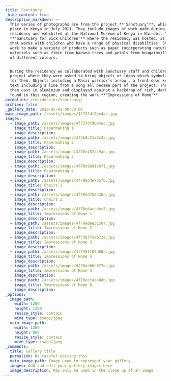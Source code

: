 ```yaml
---
title: Sanctuary
_hide_content: true
description_markdown: >-
  This series of photographs are from the project **'Sanctuary'**, which took
  place in Kenya in July 2011. They include images of work made during the
  residency and exhibited at the National Museum of Kenya in Nairobi. The
  **'Sanctuary for Sick Children'** where the residency was hosted, is a charity
  that works with children who have a range of physical disabilties. Staff also
  work to make a variety of products such as paper incorporating natural
  materials such as fibre from banana trees and petals from bougainvillea petals
  of different colours.


  During the residency we collaborated with Sanctuary staff and children on a
  project where they were asked to bring objects or ideas which symbolise home
  for them. Objects including a Masai warrior's arrow , a front door key and
  text including a line from a song all became part of the project. These were
  then cast in aluminium and displayed against a backdrop of rich, dark soil
  found in this region, creating the work **'Impressions of Home'**.
permalink: /residencies/sanctuary/
archive: false
_gallery_date: 2016-05-01 00:00:00
main_image_path: /assets/images/4f737df9be4ac.jpg
images:
  - image_path: /assets/images/4f737df9be4ac.jpg
    image_title: Papermaking 1
    image_description:
  - image_path: /assets/images/4f2b0c21a7c2c.jpg
    image_title: Papermaking 2
    image_description:
  - image_path: /assets/images/4f70e452ac9ae.jpg
    image_title: Papermaking 3
    image_description:
  - image_path: /assets/images/4f70e9a91e671.jpg
    image_title: Papermaking 4
    image_description:
  - image_path: /assets/images/4f70ed4e765f6.jpg
    image_title: Chairs 1
    image_description:
  - image_path: /assets/images/4f70ed752426a.jpg
    image_title: Chairs 2
    image_description:
  - image_path: /assets/images/4f70edaccdec5.jpg
    image_title: Impressions of Home 1
    image_description:
  - image_path: /assets/images/4f70edee31507.jpg
    image_title: Impressions of Home 2
    image_description:
  - image_path: /assets/images/4f73837aa6728.jpg
    image_title: Impressions of Home 3
    image_description:
  - image_path: /assets/images/4f7381105d60a.jpg
    image_title: Impressions of Home 4
    image_description:
  - image_path: /assets/images/4f70ee66c077d.jpg
    image_title: Impressions of Home 5
    image_description:
  - image_path: /assets/images/4f70eefaaa8db.jpg
    image_title: Impressions of Home 6
    image_description:
_options:
  image_path:
    width: 1200
    height: 1200
    resize_style: contain
    mime_type: image/jpeg
  main_image_path:
    width: 1200
    height: 800
    resize_style: contain
    mime_type: image/jpeg
_comments:
  title: Gallery title
  permalink: Be careful editing this
  main_image_path: Image used to represent your gallery
  images: Add and edit your gallery images here
  image_description: May only be used in the close up of an image
---
```


